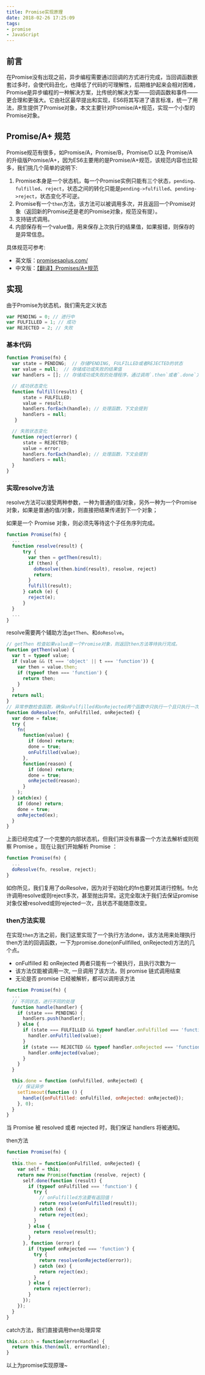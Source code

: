 ```yaml
---
title: Promise实现原理
date: 2018-02-26 17:25:09
tags:
- promise
- JavaScript
---
```


## 前言

在Promise没有出现之前，异步编程需要通过回调的方式进行完成，当回调函数嵌套过多时，会使代码丑化，也降低了代码的可理解性，后期维护起来会相对困难，Promise是异步编程的一种解决方案，比传统的解决方案——回调函数和事件——更合理和更强大。它由社区最早提出和实现，ES6将其写进了语言标准，统一了用法，原生提供了Promise对象，本文主要针对Promise/A+规范，实现一个小型的Promise对象。

## Promise/A+ 规范

Promise规范有很多，如Promise/A，Promise/B，Promise/D 以及 Promise/A 的升级版Promise/A+，因为ES6主要用的是Promise/A+规范，该规范内容也比较多，我们挑几个简单的说明下:

1. Promise本身是一个状态机，每一个Promise实例只能有三个状态，`pending`、`fulfilled`、`reject`，状态之间的转化只能是`pending->fulfilled`、`pending->reject`，状态变化不可逆。
2. Promise有一个`then`方法，该方法可以被调用多次，并且返回一个Promise对象（返回新的Promise还是老的Promise对象，规范没有提）。
3. 支持链式调用。
4. 内部保存有一个value值，用来保存上次执行的结果值，如果报错，则保存的是异常信息。

具体规范可参考:
* 英文版：[promisesaplus.com/](https://promisesaplus.com/)
* 中文版：[【翻译】Promises/A+规范](http://www.ituring.com.cn/article/66566)

## 实现

由于Promise为状态机，我们需先定义状态

```js
var PENDING = 0; // 进行中
var FULFILLED = 1; // 成功
var REJECTED = 2; // 失败
```

### 基本代码

```js
function Promise(fn) {
  var state = PENDING;  // 存储PENDING, FULFILLED或者REJECTED的状态
  var value = null;  // 存储成功或失败的结果值
  var handlers = []; // 存储成功或失败的处理程序，通过调用`.then`或者`.done`方法

  // 成功状态变化
  function fulfill(result) {
      state = FULFILLED;
      value = result;
      handlers.forEach(handle); // 处理函数，下文会提到
      handlers = null;
   }

  // 失败状态变化
  function reject(error) {
      state = REJECTED;
      value = error;
      handlers.forEach(handle); // 处理函数，下文会提到
      handlers = null;
  }
}
```

### 实现resolve方法

resolve方法可以接受两种参数，一种为普通的值/对象，另外一种为一个Promise对象，如果是普通的值/对象，则直接把结果传递到下一个对象；

如果是一个 Promise 对象，则必须先等待这个子任务序列完成。

```js
function Promise(fn) {
  ...
  function resolve(result) {
      try {
        var then = getThen(result);
        if (then) {
          doResolve(then.bind(result), resolve, reject)
          return;
        }
        fulfill(result);
      } catch (e) {
        reject(e);
      }
  }
  ...
}
```
resolve需要两个辅助方法`getThen`、和`doResolve`。
```js
// getThen 检查如果value是一个Promise对象，则返回then方法等待执行完成。
function getThen(value) {
  var t = typeof value;
  if (value && (t === 'object' || t === 'function')) {
    var then = value.then;
    if (typeof then === 'function') {
      return then;
    }
  }
  return null;
}
// 异常参数检查函数，确保onFulfilled和onRejected两个函数中只执行一个且只执行一次，但是不保证异步。
function doResolve(fn, onFulfilled, onRejected) {
  var done = false;
  try {
    fn(
      function(value) {
        if (done) return;
        done = true;
        onFulfilled(value);
      },
      function(reason) {
        if (done) return;
        done = true;
        onRejected(reason);
      }
    );
  } catch(ex) {
    if (done) return;
    done = true;
    onRejected(ex);
  }
}
```

上面已经完成了一个完整的内部状态机，但我们并没有暴露一个方法去解析或则观察 Promise 。现在让我们开始解析 Promise ：

```js
function Promise(fn) {
  ...
  doResolve(fn, resolve, reject);
}
```

如你所见，我们复用了doResolve，因为对于初始化的fn也要对其进行控制。fn允许调用resolve或则reject多次，甚至抛出异常。这完全取决于我们去保证promise对象仅被resolved或则rejected一次，且状态不能随意改变。

### then方法实现

在实现`then`方法之前，我们这里实现了一个执行方法done，该方法用来处理执行then方法的回调函数，一下为promise.done(onFullfilled, onRejected)方法的几个点。

* onFulfilled 和 onRejected 两者只能有一个被执行，且执行次数为一
* 该方法仅能被调用一次, 一旦调用了该方法，则 promise 链式调用结束
* 无论是否 promise 已经被解析，都可以调用该方法

```js
function Promise(fn) {
  ...
  // 不同状态，进行不同的处理
  function handle(handler) {
    if (state === PENDING) {
      handlers.push(handler);
    } else {
      if (state === FULFILLED && typeof handler.onFulfilled === 'function') {
        handler.onFulfilled(value);
      }
      if (state === REJECTED && typeof handler.onRejected === 'function') {
        handler.onRejected(value);
      }
    }
  }

  this.done = function (onFulfilled, onRejected) {
    // 保证异步
    setTimeout(function () {
      handle({onFulfilled: onFulfilled, onRejected: onRejected});
    }, 0);
  }
}
```

当 Promise 被 resolved 或者 rejected 时，我们保证 handlers 将被通知。

then方法
```js
function Promise(fn) {
  ...
  this.then = function(onFulfilled, onRejected) {
    var self = this;
    return new Promise(function (resolve, reject) {
      self.done(function (result) {
        if (typeof onFulfilled === 'function') {
          try {
            // onFulfilled方法要有返回值！
            return resolve(onFulfilled(result));
          } catch (ex) {
            return reject(ex);
          }
        } else {
          return resolve(result);
        }
      }, function (error) {
        if (typeof onRejected === 'function') {
          try {
            return resolve(onRejected(error));
          } catch (ex) {
            return reject(ex);
          }
        } else {
          return reject(error);
        }
      });
    });
  }
}
```
catch方法，我们直接调用then处理异常

```js
this.catch = function(errorHandle) {
  return this.then(null, errorHandle);
}
```

以上为promise实现原理~
